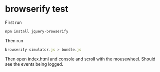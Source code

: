 # browserify test

First run

```js
npm install jquery-browserify
```

Then run

```js
browserify simulator.js > bundle.js
```

Then open index.html and console and scroll with the mousewheel. Should see the events being logged.
